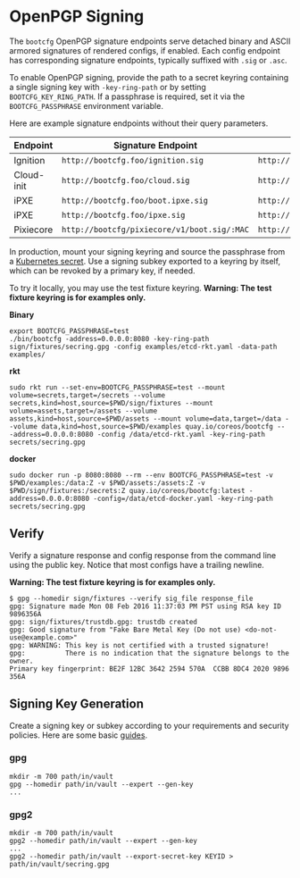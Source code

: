 
# OpenPGP Signing

The `bootcfg` OpenPGP signature endpoints serve detached binary and ASCII armored signatures of rendered configs, if enabled. Each config endpoint has corresponding signature endpoints, typically suffixed with `.sig` or `.asc`.

To enable OpenPGP signing, provide the path to a secret keyring containing a single signing key with `-key-ring-path` or by setting `BOOTCFG_KEY_RING_PATH`. If a passphrase is required, set it via the `BOOTCFG_PASSPHRASE` environment variable.

Here are example signature endpoints without their query parameters.

| Endpoint   | Signature Endpoint | ASCII Signature Endpoint |
|------------|--------------------|-------------------------|
| Ignition   | `http://bootcfg.foo/ignition.sig` | `http://bootcfg.foo/ignition.asc` |
| Cloud-init | `http://bootcfg.foo/cloud.sig` | `http://bootcfg.foo/cloud.asc` |
| iPXE       | `http://bootcfg.foo/boot.ipxe.sig` | `http://bootcfg.foo/boot.ipxe.asc` |
| iPXE       | `http://bootcfg.foo/ipxe.sig` | `http://bootcfg.foo/ipxe.asc` |
| Pixiecore  | `http://bootcfg/pixiecore/v1/boot.sig/:MAC` | `http://bootcfg/pixiecore/v1/boot.asc/:MAC` |

In production, mount your signing keyring and source the passphrase from a [Kubernetes secret](http://kubernetes.io/v1.1/docs/user-guide/secrets.html). Use a signing subkey exported to a keyring by itself, which can be revoked by a primary key, if needed.

To try it locally, you may use the test fixture keyring. **Warning: The test fixture keyring is for examples only.**

**Binary**

    export BOOTCFG_PASSPHRASE=test
    ./bin/bootcfg -address=0.0.0.0:8080 -key-ring-path sign/fixtures/secring.gpg -config examples/etcd-rkt.yaml -data-path examples/

**rkt**

    sudo rkt run --set-env=BOOTCFG_PASSPHRASE=test --mount volume=secrets,target=/secrets --volume secrets,kind=host,source=$PWD/sign/fixtures --mount volume=assets,target=/assets --volume assets,kind=host,source=$PWD/assets --mount volume=data,target=/data --volume data,kind=host,source=$PWD/examples quay.io/coreos/bootcfg -- -address=0.0.0.0:8080 -config /data/etcd-rkt.yaml -key-ring-path secrets/secring.gpg

**docker**

    sudo docker run -p 8080:8080 --rm --env BOOTCFG_PASSPHRASE=test -v $PWD/examples:/data:Z -v $PWD/assets:/assets:Z -v $PWD/sign/fixtures:/secrets:Z quay.io/coreos/bootcfg:latest -address=0.0.0.0:8080 -config=/data/etcd-docker.yaml -key-ring-path secrets/secring.gpg

## Verify

Verify a signature response and config response from the command line using the public key. Notice that most configs have a trailing newline.

**Warning: The test fixture keyring is for examples only.**

    $ gpg --homedir sign/fixtures --verify sig_file response_file
    gpg: Signature made Mon 08 Feb 2016 11:37:03 PM PST using RSA key ID 9896356A
    gpg: sign/fixtures/trustdb.gpg: trustdb created
    gpg: Good signature from "Fake Bare Metal Key (Do not use) <do-not-use@example.com>"
    gpg: WARNING: This key is not certified with a trusted signature!
    gpg:          There is no indication that the signature belongs to the owner.
    Primary key fingerprint: BE2F 12BC 3642 2594 570A  CCBB 8DC4 2020 9896 356A

## Signing Key Generation

Create a signing key or subkey according to your requirements and security policies. Here are some basic [guides](https://coreos.com/rkt/docs/latest/signing-and-verification-guide.html).

### gpg

    mkdir -m 700 path/in/vault
    gpg --homedir path/in/vault --expert --gen-key
    ...

### gpg2

    mkdir -m 700 path/in/vault
    gpg2 --homedir path/in/vault --expert --gen-key
    ...
    gpg2 --homedir path/in/vault --export-secret-key KEYID > path/in/vault/secring.gpg

